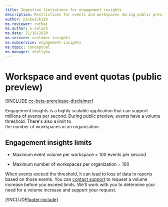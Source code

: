 ```yaml
---
title: Ingestion limitations for engagement insights
description: Restrictions for events and workspaces during public preview 
author: pickwick129
ms.reviewer: ruthai
ms.author: v-salash
ms.date: 11/16/2020
ms.service: customer-insights
ms.subservice: engagement-insights 
ms.topic: conceptual
ms.manager: shellyha
---
```

# Workspace and event quotas (public preview)

[!INCLUDE [cc-beta-prerelease-disclaimer]( includes/cc-beta-prerelease-disclaimer.md)]

Engagement insights is a highly scalable application that can support millions of events per second. During public preview, events have a volume threshold. There's also a limit to the number of workspaces in an organization.

## Engagement insights limits

- Maximum event volume per workspace  = 100 events per second

- Maximum number of workspaces per organization = 100

When events exceed the threshold, it can lead to loss of data in reports based on those events. You can [contact support](https://go.microsoft.com/fwlink/?linkid=2145734) to request a  volume increase before you exceed limits. We'll work with you to determine your need for a volume increase and support your request.


[!INCLUDE[footer-include](../includes/footer-banner.md)]